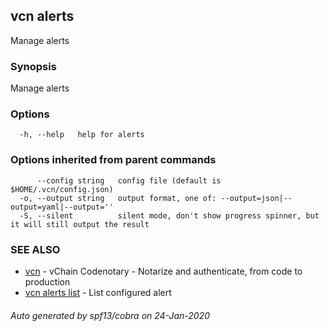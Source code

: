 ## vcn alerts

Manage alerts

### Synopsis

Manage alerts

### Options

```
  -h, --help   help for alerts
```

### Options inherited from parent commands

```
      --config string   config file (default is $HOME/.vcn/config.json)
  -o, --output string   output format, one of: --output=json|--output=yaml|--output=''
  -S, --silent          silent mode, don't show progress spinner, but it will still output the result
```

### SEE ALSO

* [vcn](vcn.md)	 - vChain Codenotary - Notarize and authenticate, from code to production
* [vcn alerts list](vcn_alerts_list.md)	 - List configured alert

###### Auto generated by spf13/cobra on 24-Jan-2020
